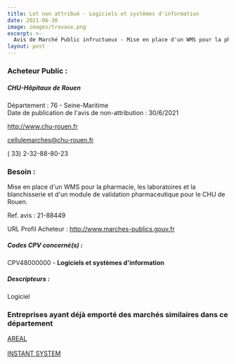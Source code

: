 ```yaml
---
title: Lot non attribué - Logiciels et systèmes d'information
date: 2021-06-30
image: images/travaux.png
excerpt: >-
  Avis de Marché Public infructueux - Mise en place d'un WMS pour la pharmacie, les laboratoires et la blanchisserie et d'un module de validation pharmaceutique pour le CHU de Rouen.
layout: post
---
```


### Acheteur Public :
##### CHU-Hôpitaux de Rouen
Département : 76 - Seine-Maritime<br/>
Date de publication de l'avis de non-attribution : 30/6/2021


http://www.chu-rouen.fr

cellulemarches@chu-rouen.fr

( 33) 2-32-88-80-23
### Besoin :

Mise en place d'un WMS pour la pharmacie, les laboratoires et la blanchisserie et d'un module de validation pharmaceutique pour le CHU de Rouen.

Ref. avis : 21-88449

URL Profil Acheteur : http://www.marches-publics.gouv.fr

##### Codes CPV concerné(s) :
CPV48000000 - **Logiciels et systèmes d'information** <br/>

##### Descripteurs :
Logiciel <br/>

### Entreprises ayant déjà emporté des marchés similaires dans ce département
<a href="/entreprise-550/siren-349707109">AREAL</a><br/><br/>
<a href="/entreprise-576/siren-797636396">INSTANT SYSTEM</a><br/><br/>
